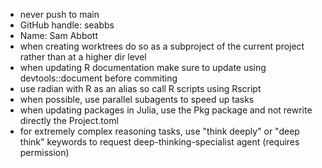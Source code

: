 - never push to main
- GitHub handle: seabbs
- Name: Sam Abbott
- when creating worktrees do so as a subproject of the current project rather than at a higher dir level
- when updating R documentation make sure to update using devtools::document before commiting
- use radian with R as an alias so call R scripts using Rscript
- when possible, use parallel subagents to speed up tasks
- when updating packages in Julia, use the Pkg package and not rewrite directly the Project.toml
- for extremely complex reasoning tasks, use "think deeply" or "deep think" keywords to request deep-thinking-specialist agent (requires permission)